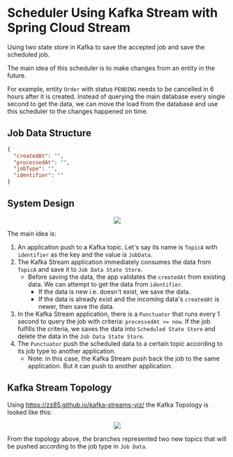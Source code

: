 # Scheduler Using Kafka Stream with Spring Cloud Stream

Using two state store in Kafka to save the accepted job and save the scheduled job.

The main idea of this scheduler is to make changes from an entity in the future.

For example, entity `Order` with status `PENDING` needs to be cancelled in 6 hours after it is created. Instead of querying the main database every single second to get the data, we can move the load from the database and use this scheduler to the changes happened on time.

## Job Data Structure
```json
{
  "createdAt": "",
  "processedAt": "",
  "jobType": "",
  "identifier": ""
}
```
## System Design
<p align="center">
  <img src="https://github.com/will004/spring-cloud-stream-kafka-scheduler/assets/29310003/06affe3c-d5dd-4dc2-b9ac-9ae871d9e2af"/>
</p>

The main idea is:
1. An application push to a Kafka topic. Let's say its name is `TopicA` with `identifier` as the key and the value is `JobData`.
2. The Kafka Stream application immediately consumes the data from `TopicA` and save it to `Job Data State Store`.
   - Before saving the data, the app validates the `createdAt` from existing data. We can attempt to get the data from `identifier`.
     - If the data is new i.e. doesn't exist, we save the data.
     - If the data is already exist and the incoming data's `createdAt` is newer, then save the data.
3. In the Kafka Stream application, there is a `Punctuator` that runs every 1 second to query the job with criteria: `processedAt >= now`. If the job fulfills the criteria, we saves the data into `Scheduled State Store` and delete the data in the `Job Data State Store`.
4. The `Punctuator` push the scheduled data to a certain topic according to its job type to another application.
   - Note: in this case, the Kafka Stream push back the job to the same application. But it can push to another application.

## Kafka Stream Topology
Using https://zz85.github.io/kafka-streams-viz/ the Kafka Topology is looked like this:
<p align="center">
  <img src="https://github.com/will004/spring-cloud-stream-kafka-scheduler/assets/29310003/932a5e75-731d-41cc-a2b4-e2d081799b52"/>
</p>

From the topology above, the branches represented two new topics that will be pushed according to the job type in `Job Data`.
